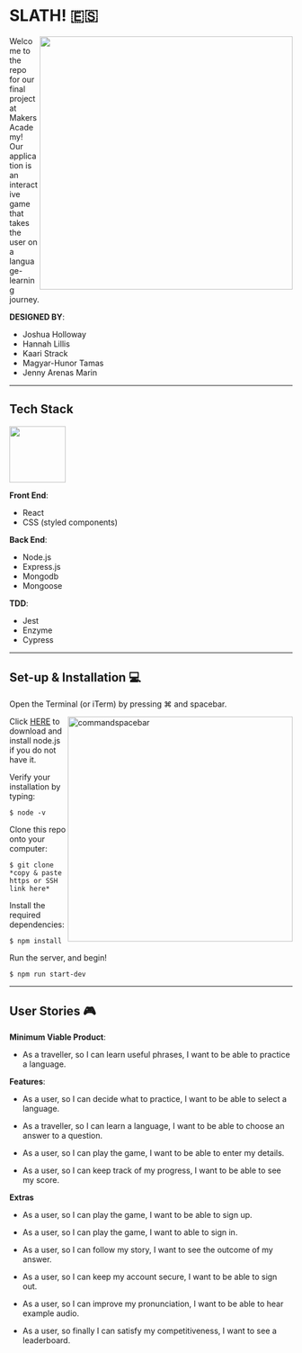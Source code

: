 # SLATH! :es:

<img align="right" src="" width="450"/>

Welcome to the repo for our final project at Makers Academy! Our application is an interactive game that takes the user on a language-learning journey.

__DESIGNED BY__:
- Joshua Holloway
- Hannah Lillis
- Kaari Strack
- Magyar-Hunor Tamas
- Jenny Arenas Marin

<hr>

## Tech Stack

<img src="https://image.ibb.co/czRdzx/la_reactnpm.png" width="100" alight="left"/>

__Front End__:
- React
- CSS (styled components)

__Back End__:
- Node.js
- Express.js
- Mongodb
- Mongoose

__TDD__:
- Jest
- Enzyme
- Cypress

<hr>

## Set-up & Installation :computer:

Open the Terminal (or iTerm) by pressing ⌘ and spacebar.

<img src="https://image.ibb.co/dXVJXH/la_terminal.png" alt="commandspacebar" width="400" align="right"/>

Click [HERE](https://nodejs.org/en/) to download and install node.js if you do not have it.

Verify your installation by typing:
```
$ node -v
```
Clone this repo onto your computer:
```
$ git clone *copy & paste https or SSH link here*
```
Install the required dependencies:
```
$ npm install
```
Run the server, and begin!
```
$ npm run start-dev
```

<hr>

## User Stories :video_game:

__Minimum Viable Product__:

- As a traveller, so I can learn useful phrases, I want to be able to practice a language.

__Features__:

- As a user, so I can decide what to practice, I want to be able to select a language.

- As a traveller, so I can learn a language, I want to be able to choose an answer to a question.

- As a user, so I can play the game, I want to be able to enter my details.

- As a user, so I can keep track of my progress, I want to be able to see my score.

__Extras__

- As a user, so I can play the game, I want to be able to sign up.

- As a user, so I can play the game, I want to able to sign in.

- As a user, so I can follow my story, I want to see the outcome of my answer.

- As a user, so I can keep my account secure, I want to be able to sign out.

- As a user, so I can improve my pronunciation, I want to be able to hear example audio.

- As a user, so finally I can satisfy my competitiveness, I want to see a leaderboard.
